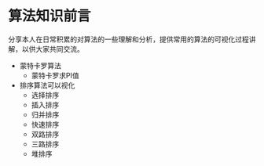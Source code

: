 # 算法知识前言
分享本人在日常积累的对算法的一些理解和分析，提供常用的算法的可视化过程讲解，以供大家共同交流。

- 蒙特卡罗算法
  - 蒙特卡罗求PI值
- 排序算法可以视化
  - 选择排序
  - 插入排序
  - 归并排序
  - 快速排序
  - 双路排序
  - 三路排序
  - 堆排序